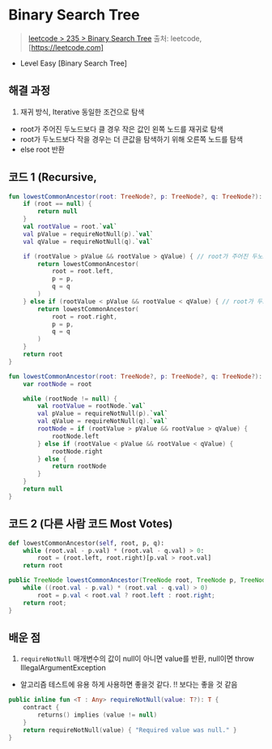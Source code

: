# Binary Search Tree

> [leetcode > 235 > Binary Search Tree](https://leetcode.com/problems/lowest-common-ancestor-of-a-binary-search-tree/)
> 출처: leetcode, [https://leetcode.com]

- Level Easy [Binary Search Tree]

## 해결 과정

1. 재귀 방식, Iterative 동일한 조건으로 탐색
 - root가 주어진 두노드보다 클 경우 작은 값인 왼쪽 노드를 재귀로 탐색
 - root가 두노드보다 작을 경우는 더 큰값을 탐색하기 위해 오른쪽 노드를 탐색
 - else root 반환


## 코드 1 (Recursive, 

```kotlin (Recursive)
fun lowestCommonAncestor(root: TreeNode?, p: TreeNode?, q: TreeNode?): TreeNode? {
    if (root == null) {
        return null
    }
    val rootValue = root.`val`
    val pValue = requireNotNull(p).`val`
    val qValue = requireNotNull(q).`val`

    if (rootValue > pValue && rootValue > qValue) { // root가 주어진 두노드보다 클 경우 작은 값인 왼쪽 노드를 재귀로 탐색
        return lowestCommonAncestor(
            root = root.left,
            p = p,
            q = q
        )
    } else if (rootValue < pValue && rootValue < qValue) { // root가 두노드보다 작을 경우는 더 큰값을 탐색하기 위해 오른쪽 노드를 탐색
        return lowestCommonAncestor(
            root = root.right,
            p = p,
            q = q
        )
    }
    return root
}
```

```kotlin (Iterative)
fun lowestCommonAncestor(root: TreeNode?, p: TreeNode?, q: TreeNode?): TreeNode? {
    var rootNode = root

    while (rootNode != null) {
        val rootValue = rootNode.`val`
        val pValue = requireNotNull(p).`val`
        val qValue = requireNotNull(q).`val`
        rootNode = if (rootValue > pValue && rootValue > qValue) {
            rootNode.left
        } else if (rootValue < pValue && rootValue < qValue) {
            rootNode.right
        } else {
            return rootNode
        }
    }
    return null
}
```

## 코드 2 (다른 사람 코드 Most Votes)

```Python
def lowestCommonAncestor(self, root, p, q):
    while (root.val - p.val) * (root.val - q.val) > 0:
        root = (root.left, root.right)[p.val > root.val]
    return root
```

```Java
public TreeNode lowestCommonAncestor(TreeNode root, TreeNode p, TreeNode q) {
    while ((root.val - p.val) * (root.val - q.val) > 0)
        root = p.val < root.val ? root.left : root.right;
    return root;
}
```

## 배운 점
1. `requireNotNull` 매개변수의 값이 null이 아니면 value를 반환, null이면  throw IllegalArgumentException
- 알고리즘 테스트에 유용 하게 사용하면 좋을것 같다. !! 보다는 좋을 것 같음
```Kotlin
public inline fun <T : Any> requireNotNull(value: T?): T {
    contract {
        returns() implies (value != null)
    }
    return requireNotNull(value) { "Required value was null." }
}
```
